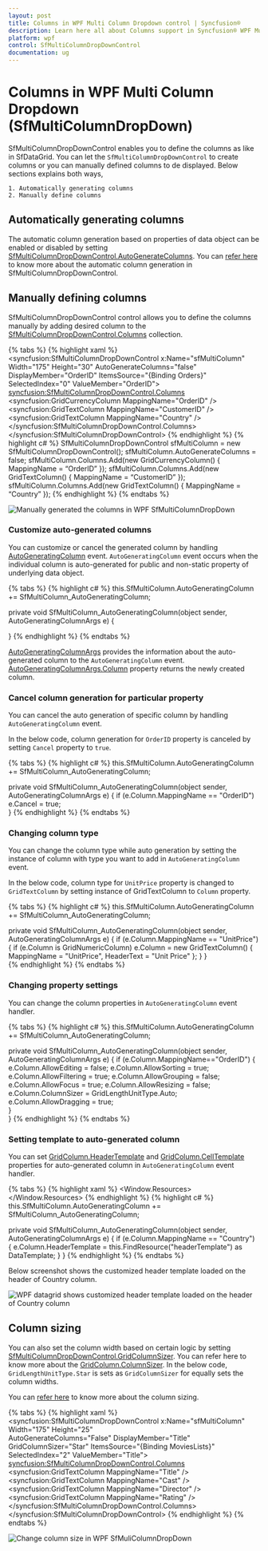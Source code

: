```yaml
---
layout: post
title: Columns in WPF Multi Column Dropdown control | Syncfusion®
description: Learn here all about Columns support in Syncfusion® WPF Multi Column Dropdown (SfMultiColumnDropDown) control and more.
platform: wpf
control: SfMultiColumnDropDownControl
documentation: ug
---
```


# Columns in WPF Multi Column Dropdown (SfMultiColumnDropDown)

SfMultiColumnDropDownControl enables you to define the columns as like in SfDataGrid. You can let the `SfMultiColumnDropDownControl` to create columns or you can manually defined columns to de displayed. Below sections explains both ways,
 
    1. Automatically generating columns
    2. Manually define columns
    
## Automatically generating columns

The automatic column generation based on properties of data object can be enabled or disabled by setting [SfMultiColumnDropDownControl.AutoGenerateColumns](https://help.syncfusion.com/cr/wpf/Syncfusion.UI.Xaml.Grid.SfMultiColumnDropDownControl.html#Syncfusion_UI_Xaml_Grid_SfMultiColumnDropDownControl_AutoGenerateColumns). 
You can [refer here](http://help.syncfusion.com/wpf/sfdatagrid/columns#defining-columns) to know more about the automatic column generation in SfMultiColumnDropDownControl.

## Manually defining columns

SfMultiColumnDropDownControl control allows you to define the columns manually by adding desired column to the [SfMultiColumnDropDownControl.Columns](https://help.syncfusion.com/cr/wpf/Syncfusion.UI.Xaml.Grid.SfMultiColumnDropDownControl.html#Syncfusion_UI_Xaml_Grid_SfMultiColumnDropDownControl_Columns) collection.

{% tabs %}
{% highlight xaml %}
<syncfusion:SfMultiColumnDropDownControl x:Name="sfMultiColumn"
                                         Width="175"
                                         Height="30"
                                         AutoGenerateColumns="false"
                                         DisplayMember="OrderID"
                                         ItemsSource="{Binding Orders}"
                                         SelectedIndex="0"
                                         ValueMember="OrderID">
    <syncfusion:SfMultiColumnDropDownControl.Columns>
        <syncfusion:GridCurrencyColumn MappingName="OrderID" />
        <syncfusion:GridTextColumn MappingName="CustomerID" />
        <syncfusion:GridTextColumn MappingName="Country" />
    </syncfusion:SfMultiColumnDropDownControl.Columns>
</syncfusion:SfMultiColumnDropDownControl>
{% endhighlight %}
{% highlight c# %}
SfMultiColumnDropDownControl sfMultiColumn = new SfMultiColumnDropDownControl();
sfMultiColumn.AutoGenerateColumns = false;
sfMultiColumn.Columns.Add(new GridCurrencyColumn() { MappingName = “OrderID” });
sfMultiColumn.Columns.Add(new GridTextColumn() { MappingName = “CustomerID” });
sfMultiColumn.Columns.Add(new GridTextColumn() { MappingName = “Country” });
{% endhighlight %}
{% endtabs %}

![Manually generated the columns in WPF SfMultiColumnDropDown](Columns_images/Columns_img1.png)

### Customize auto-generated columns

You can customize or cancel the generated column by handling [AutoGeneratingColumn](https://help.syncfusion.com/cr/wpf/Syncfusion.UI.Xaml.Grid.SfMultiColumnDropDownControl.html#Syncfusion_UI_Xaml_Grid_SfMultiColumnDropDownControl_AutoGeneratingColumn) event. `AutoGeneratingColumn` event occurs when the individual column is auto-generated for public and non-static property of underlying data object.

{% tabs %}
{% highlight c# %}
this.SfMultiColumn.AutoGeneratingColumn += SfMultiColumn_AutoGeneratingColumn;

private void SfMultiColumn_AutoGeneratingColumn(object sender, AutoGeneratingColumnArgs e)
{
		
}
{% endhighlight %}
{% endtabs %}

[AutoGeneratingColumnArgs](http://help.syncfusion.com/cr/wpf/Syncfusion.UI.Xaml.Grid.AutoGeneratingColumnArgs.html) provides the information about the auto-generated column to the `AutoGeneratingColumn` event. [AutoGeneratingColumnArgs.Column](https://help.syncfusion.com/cr/wpf/Syncfusion.UI.Xaml.Grid.AutoGeneratingColumnArgs.html#Syncfusion_UI_Xaml_Grid_AutoGeneratingColumnArgs_Column) property returns the newly created column.

### Cancel column generation for particular property

You can cancel the auto generation of specific column by handling `AutoGeneratingColumn` event.

In the below code, column generation for `OrderID` property is canceled by setting `Cancel` property to `true`. 

{% tabs %}
{% highlight c# %}
this.SfMultiColumn.AutoGeneratingColumn += SfMultiColumn_AutoGeneratingColumn;

private void SfMultiColumn_AutoGeneratingColumn(object sender, AutoGeneratingColumnArgs e)
{
	if (e.Column.MappingName == "OrderID")
		e.Cancel = true;		
}
{% endhighlight %}
{% endtabs %}

### Changing column type

You can change the column type while auto generation by setting the instance of column with type you want to add in `AutoGeneratingColumn` event.

In the below code, column type for `UnitPrice` property is changed to `GridTextColumn` by setting instance of GridTextColumn to `Column` property. 

{% tabs %}
{% highlight c# %}
this.SfMultiColumn.AutoGeneratingColumn += SfMultiColumn_AutoGeneratingColumn;

private void SfMultiColumn_AutoGeneratingColumn(object sender, AutoGeneratingColumnArgs e)
{
    if (e.Column.MappingName == "UnitPrice")
    {
        if (e.Column is GridNumericColumn)
            e.Column = new GridTextColumn() { MappingName = "UnitPrice", HeaderText = "Unit Price" };
    }
}     
{% endhighlight %}
{% endtabs %}

### Changing property settings

You can change the column properties in `AutoGeneratingColumn` event handler. 

{% tabs %}
{% highlight c# %}
this.SfMultiColumn.AutoGeneratingColumn += SfMultiColumn_AutoGeneratingColumn;

private void SfMultiColumn_AutoGeneratingColumn(object sender, AutoGeneratingColumnArgs e)
{
	if (e.Column.MappingName=="OrderID")
	{
		e.Column.AllowEditing = false;
		e.Column.AllowSorting = true;
		e.Column.AllowFiltering = true;
		e.Column.AllowGrouping = false;
		e.Column.AllowFocus = true;
		e.Column.AllowResizing = false;
		e.Column.ColumnSizer = GridLengthUnitType.Auto;
		e.Column.AllowDragging = true;        
	}	
}
{% endhighlight %}
{% endtabs %}

### Setting template to auto-generated column

You can set [GridColumn.HeaderTemplate](https://help.syncfusion.com/cr/wpf/Syncfusion.UI.Xaml.Grid.GridColumnBase.html#Syncfusion_UI_Xaml_Grid_GridColumnBase_HeaderTemplate) and [GridColumn.CellTemplate](https://help.syncfusion.com/cr/wpf/Syncfusion.UI.Xaml.Grid.GridColumnBase.html#Syncfusion_UI_Xaml_Grid_GridColumnBase_CellTemplate) properties for auto-generated column in `AutoGeneratingColumn` event handler. 

{% tabs %}
{% highlight xaml %}
<Window.Resources>
    <DataTemplate x:Key="headerTemplate">
        <TextBlock Text="{Binding}" TextWrapping="Wrap" Foreground="Red"/>
    </DataTemplate>
</Window.Resources>
{% endhighlight %}
{% highlight c# %}
this.SfMultiColumn.AutoGeneratingColumn += SfMultiColumn_AutoGeneratingColumn;

private void SfMultiColumn_AutoGeneratingColumn(object sender, AutoGeneratingColumnArgs e)
{
	if (e.Column.MappingName == "Country")
	{
		e.Column.HeaderTemplate = this.FindResource("headerTemplate") as DataTemplate;
	}
}
{% endhighlight %}
{% endtabs %}

Below screenshot shows the customized header template loaded on the header of Country column.

![WPF datagrid shows customized header template loaded on the header of Country column](Columns_images/Columns_img3.png)


## Column sizing

You can also set the column width based on certain logic by setting [SfMultiColumnDropDownControl.GridColumnSizer](https://help.syncfusion.com/cr/wpf/Syncfusion.UI.Xaml.Grid.SfMultiColumnDropDownControl.html#Syncfusion_UI_Xaml_Grid_SfMultiColumnDropDownControl_GridColumnSizer). You can refer here to know more about the [GridColumn.ColumnSizer](https://help.syncfusion.com/cr/wpf/Syncfusion.UI.Xaml.Grid.GridColumn.html#Syncfusion_UI_Xaml_Grid_GridColumn_ColumnSizer).
In the below code, `GridLengthUnitType.Star` is sets as `GridColumnSizer` for equally sets the column widths.

You can [refer here](http://help.syncfusion.com/wpf/sfdatagrid/columns#column-sizing) to know more about the column sizing.

{% tabs %}
{% highlight xaml %}
<syncfusion:SfMultiColumnDropDownControl x:Name="sfMultiColumn"
                                         Width="175"
                                         Height="25"                                            
                                         AutoGenerateColumns="False"
                                         DisplayMember="Title"
                                         GridColumnSizer="Star"
                                         ItemsSource="{Binding MoviesLists}"
                                         SelectedIndex="2"
                                         ValueMember="Title">
    <syncfusion:SfMultiColumnDropDownControl.Columns>
        <syncfusion:GridTextColumn MappingName="Title" />
        <syncfusion:GridTextColumn MappingName="Cast" />
        <syncfusion:GridTextColumn MappingName="Director" />
        <syncfusion:GridTextColumn MappingName="Rating" />
    </syncfusion:SfMultiColumnDropDownControl.Columns>
</syncfusion:SfMultiColumnDropDownControl>
{% endhighlight %}
{% endtabs %}

![Change column size in WPF SfMuliColumnDropDown](Columns_images/Columns_img2.png)

